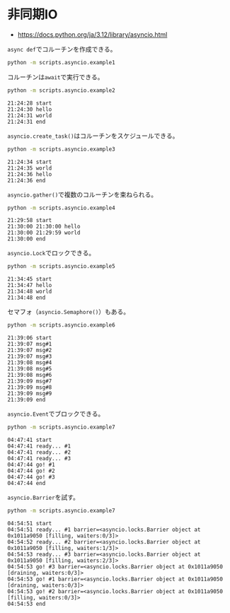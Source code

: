 # 非同期IO

- https://docs.python.org/ja/3.12/library/asyncio.html

`async def`でコルーチンを作成できる。

```bash
python -m scripts.asyncio.example1
```

コルーチンは`await`で実行できる。

```bash
python -m scripts.asyncio.example2
```

```
21:24:28 start
21:24:30 hello
21:24:31 world
21:24:31 end
```

`asyncio.create_task()`はコルーチンをスケジュールできる。

```bash
python -m scripts.asyncio.example3
```

```
21:24:34 start
21:24:35 world
21:24:36 hello
21:24:36 end
```

`asyncio.gather()`で複数のコルーチンを束ねられる。

```bash
python -m scripts.asyncio.example4
```

```
21:29:58 start
21:30:00 21:30:00 hello
21:30:00 21:29:59 world
21:30:00 end
```

`asyncio.Lock`でロックできる。

```bash
python -m scripts.asyncio.example5
```

```
21:34:45 start
21:34:47 hello
21:34:48 world
21:34:48 end
```

セマフォ（`asyncio.Semaphore()`）もある。

```bash
python -m scripts.asyncio.example6
```

```
21:39:06 start
21:39:07 msg#1
21:39:07 msg#2
21:39:07 msg#3
21:39:08 msg#4
21:39:08 msg#5
21:39:08 msg#6
21:39:09 msg#7
21:39:09 msg#8
21:39:09 msg#9
21:39:09 end
```

`asyncio.Event`でブロックできる。

```bash
python -m scripts.asyncio.example7
```

```
04:47:41 start
04:47:41 ready... #1
04:47:41 ready... #2
04:47:41 ready... #3
04:47:44 go! #1
04:47:44 go! #2
04:47:44 go! #3
04:47:44 end
```

`asyncio.Barrier`を試す。

```bash
python -m scripts.asyncio.example7
```

```
04:54:51 start
04:54:51 ready... #1 barrier=<asyncio.locks.Barrier object at 0x1011a9050 [filling, waiters:0/3]>
04:54:52 ready... #2 barrier=<asyncio.locks.Barrier object at 0x1011a9050 [filling, waiters:1/3]>
04:54:53 ready... #3 barrier=<asyncio.locks.Barrier object at 0x1011a9050 [filling, waiters:2/3]>
04:54:53 go! #3 barrier=<asyncio.locks.Barrier object at 0x1011a9050 [draining, waiters:0/3]>
04:54:53 go! #1 barrier=<asyncio.locks.Barrier object at 0x1011a9050 [draining, waiters:0/3]>
04:54:53 go! #2 barrier=<asyncio.locks.Barrier object at 0x1011a9050 [filling, waiters:0/3]>
04:54:53 end
```
